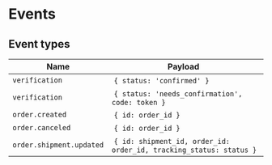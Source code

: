 # Events

## Event types

Name                      | Payload                   
------------------------- | -------------------------
`verification`            | `{ status: 'confirmed' }`
`verification`            | `{ status: 'needs_confirmation', code: token }`
`order.created`           | `{ id: order_id }`       
`order.canceled`          | `{ id: order_id }`       
`order.shipment.updated`  | `{ id: shipment_id, order_id: order_id, tracking_status: status }`
